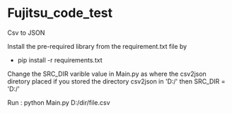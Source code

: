 # Fujitsu_code_test
Csv to JSON

Install the pre-required library from the requirement.txt file by
  - pip install -r requirements.txt

Change the SRC_DIR varible value in Main.py as where the csv2json
diretory placed if you stored the directory csv2json in 'D:/' then SRC_DIR = 'D:/'

Run : python Main.py D:/dir/file.csv
